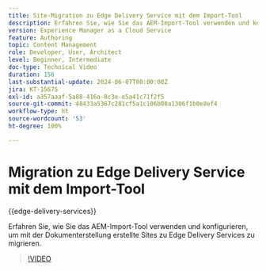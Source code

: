 ```yaml
---
title: Site-Migration zu Edge Delivery Service mit dem Import-Tool
description: Erfahren Sie, wie Sie das AEM-Import-Tool verwenden und konfigurieren, um Sites zu Edge Delivery Services zu migrieren.
version: Experience Manager as a Cloud Service
feature: Authoring
topic: Content Management
role: Developer, User, Architect
level: Beginner, Intermediate
doc-type: Technical Video
duration: 156
last-substantial-update: 2024-06-07T00:00:00Z
jira: KT-15675
exl-id: a357aaaf-5a88-416a-8c3e-e5a41c71f2f5
source-git-commit: 48433a5367c281cf5a1c106b08a1306f1b0e8ef4
workflow-type: ht
source-wordcount: '53'
ht-degree: 100%

---
```


# Migration zu Edge Delivery Service mit dem Import-Tool

{{edge-delivery-services}}

Erfahren Sie, wie Sie das AEM-Import-Tool verwenden und konfigurieren, um mit der Dokumenterstellung erstellte Sites zu Edge Delivery Services zu migrieren.

>[!VIDEO](https://video.tv.adobe.com/v/3443705/?learn=on&captions=ger)
